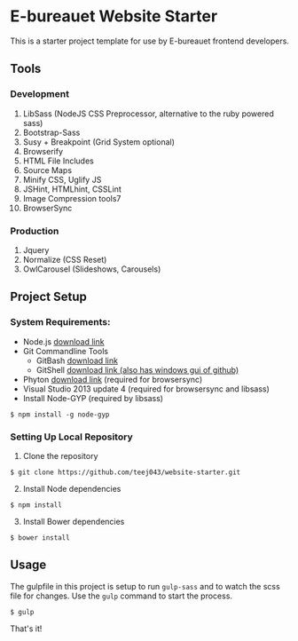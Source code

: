 # E-bureauet Website Starter

This is a starter project template for use by E-bureauet frontend developers.

## Tools

### Development

1. LibSass (NodeJS CSS Preprocessor, alternative to the ruby powered sass)
2. Bootstrap-Sass
3. Susy + Breakpoint (Grid System optional)
4. Browserify
5. HTML File Includes
6. Source Maps
7. Minify CSS, Uglify JS
8. JSHint, HTMLhint, CSSLint
9. Image Compression tools7
10. BrowserSync

### Production

1. Jquery
2. Normalize (CSS Reset)
3. OwlCarousel (Slideshows, Carousels)

## Project Setup  

### System Requirements:

* Node.js [download link](https://nodejs.org/download/)
* Git Commandline Tools
  * GitBash [download link](http://git-scm.com/downloads)
  * GitShell [download link (also has windows gui of github)](https://windows.github.com/index.html)
* Phyton [download link](https://www.python.org/downloads/) (required for browsersync)
* Visual Studio 2013 update 4 (required for browsersync and libsass)
* Install Node-GYP (required by libsass)
~~~
$ npm install -g node-gyp
~~~

### Setting Up Local Repository

1. Clone the repository

~~~
$ git clone https://github.com/teej043/website-starter.git
~~~

2. Install Node dependencies

~~~
$ npm install
~~~

3. Install Bower dependencies

~~~
$ bower install
~~~

## Usage

The gulpfile in this project is setup to run `gulp-sass` and to watch the scss file for changes. Use the `gulp` command to start the process.

~~~
$ gulp
~~~

That's it!
